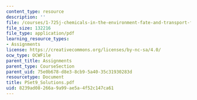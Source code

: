 ```yaml
---
content_type: resource
description: ''
file: /courses/1-725j-chemicals-in-the-environment-fate-and-transport-fall-2004/8239ad08266a9a99ae5a4f52c147ca61_PSet9_Solutions.pdf
file_size: 132216
file_type: application/pdf
learning_resource_types:
- Assignments
license: https://creativecommons.org/licenses/by-nc-sa/4.0/
ocw_type: OCWFile
parent_title: Assignments
parent_type: CourseSection
parent_uid: 75e0b678-d8e3-8cb9-5a40-35c31930283d
resourcetype: Document
title: PSet9_Solutions.pdf
uid: 8239ad08-266a-9a99-ae5a-4f52c147ca61
---
```

